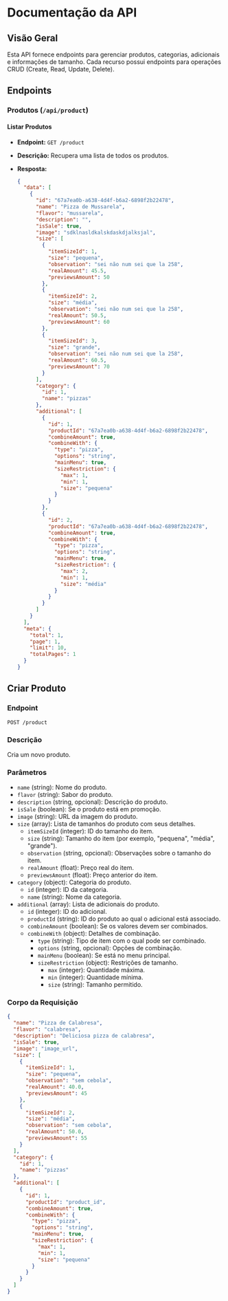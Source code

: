 # Documentação da API

## Visão Geral

Esta API fornece endpoints para gerenciar produtos, categorias, adicionais e informações de tamanho. Cada recurso possui endpoints para operações CRUD (Create, Read, Update, Delete).

## Endpoints

### Produtos (`/api/product`)

#### Listar Produtos

- **Endpoint:** `GET /product`
- **Descrição:** Recupera uma lista de todos os produtos.
- **Resposta:**

  ```json
  {
    "data": [
      {
        "id": "67a7ea0b-a638-4d4f-b6a2-6898f2b22478",
        "name": "Pizza de Mussarela",
        "flavor": "mussarela",
        "description": "",
        "isSale": true,
        "image": "sdklnasldkalskdaskdjalksjal",
        "size": [
          {
            "itemSizeId": 1,
            "size": "pequena",
            "observation": "sei não num sei que la 258",
            "realAmount": 45.5,
            "previewsAmount": 50
          },
          {
            "itemSizeId": 2,
            "size": "média",
            "observation": "sei não num sei que la 258",
            "realAmount": 50.5,
            "previewsAmount": 60
          },
          {
            "itemSizeId": 3,
            "size": "grande",
            "observation": "sei não num sei que la 258",
            "realAmount": 60.5,
            "previewsAmount": 70
          }
        ],
        "category": {
          "id": 1,
          "name": "pizzas"
        },
        "additional": [
          {
            "id": 1,
            "productId": "67a7ea0b-a638-4d4f-b6a2-6898f2b22478",
            "combineAmount": true,
            "combineWith": {
              "type": "pizza",
              "options": "string",
              "mainMenu": true,
              "sizeRestriction": {
                "max": 1,
                "min": 1,
                "size": "pequena"
              }
            }
          },
          {
            "id": 2,
            "productId": "67a7ea0b-a638-4d4f-b6a2-6898f2b22478",
            "combineAmount": true,
            "combineWith": {
              "type": "pizza",
              "options": "string",
              "mainMenu": true,
              "sizeRestriction": {
                "max": 2,
                "min": 1,
                "size": "média"
              }
            }
          }
        ]
      }
    ],
    "meta": {
      "total": 1,
      "page": 1,
      "limit": 10,
      "totalPages": 1
    }
  }


## Criar Produto

### Endpoint

`POST /product`

### Descrição

Cria um novo produto.

### Parâmetros

- `name` (string): Nome do produto.
- `flavor` (string): Sabor do produto.
- `description` (string, opcional): Descrição do produto.
- `isSale` (boolean): Se o produto está em promoção.
- `image` (string): URL da imagem do produto.
- `size` (array): Lista de tamanhos do produto com seus detalhes.
  - `itemSizeId` (integer): ID do tamanho do item.
  - `size` (string): Tamanho do item (por exemplo, "pequena", "média", "grande").
  - `observation` (string, opcional): Observações sobre o tamanho do item.
  - `realAmount` (float): Preço real do item.
  - `previewsAmount` (float): Preço anterior do item.
- `category` (object): Categoria do produto.
  - `id` (integer): ID da categoria.
  - `name` (string): Nome da categoria.
- `additional` (array): Lista de adicionais do produto.
  - `id` (integer): ID do adicional.
  - `productId` (string): ID do produto ao qual o adicional está associado.
  - `combineAmount` (boolean): Se os valores devem ser combinados.
  - `combineWith` (object): Detalhes de combinação.
    - `type` (string): Tipo de item com o qual pode ser combinado.
    - `options` (string, opcional): Opções de combinação.
    - `mainMenu` (boolean): Se está no menu principal.
    - `sizeRestriction` (object): Restrições de tamanho.
      - `max` (integer): Quantidade máxima.
      - `min` (integer): Quantidade mínima.
      - `size` (string): Tamanho permitido.

### Corpo da Requisição

```json
{
  "name": "Pizza de Calabresa",
  "flavor": "calabresa",
  "description": "Deliciosa pizza de calabresa",
  "isSale": true,
  "image": "image_url",
  "size": [
    {
      "itemSizeId": 1,
      "size": "pequena",
      "observation": "sem cebola",
      "realAmount": 40.0,
      "previewsAmount": 45
    },
    {
      "itemSizeId": 2,
      "size": "média",
      "observation": "sem cebola",
      "realAmount": 50.0,
      "previewsAmount": 55
    }
  ],
  "category": {
    "id": 1,
    "name": "pizzas"
  },
  "additional": [
    {
      "id": 1,
      "productId": "product_id",
      "combineAmount": true,
      "combineWith": {
        "type": "pizza",
        "options": "string",
        "mainMenu": true,
        "sizeRestriction": {
          "max": 1,
          "min": 1,
          "size": "pequena"
        }
      }
    }
  ]
}

